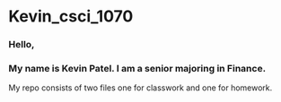 # Kevin_csci_1070
### Hello,
### My name is Kevin Patel. I am a senior majoring in Finance.
My repo consists of two files one for classwork and one for homework.
